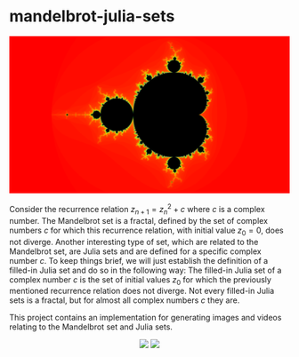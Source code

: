 # mandelbrot-julia-sets
<p align="center">
  <img src= "assets/Mandelbrot_4320pts_1000threshold.png" width="1000">
</p>

Consider the recurrence relation $z_{n+1} = z_n^2 + c$ where $c$ is a complex number.
The Mandelbrot set is a fractal, defined by the set of complex numbers $c$ for which this recurrence relation, with initial value $z_0 = 0$, does not diverge.
Another interesting type of set, which are related to the Mandelbrot set, are Julia sets and are defined for a specific complex number $c$.
To keep things brief, we will just establish the definition of a filled-in Julia set and do so in the following way:
The filled-in Julia set of a complex number $c$ is the set of initial values $z_0$ for which the previously mentioned recurrence relation does not diverge.
Not every filled-in Julia sets is a fractal, but for almost all complex numbers $c$ they are.

This project contains an implementation for generating images and videos relating to the Mandelbrot set and Julia sets.

<p align="center">
  <img src="assets/zoom_(10004407000,-0,7436439059192348,-0,131825896951)_5000thresh_480pts_300frames_30fps.gif">
  <img src="assets/julia_spin2.gif" width="500">
</p>
